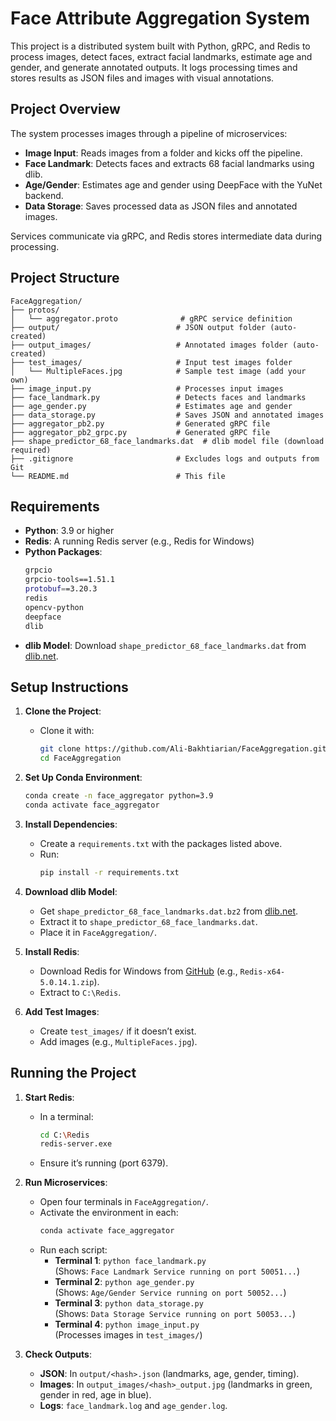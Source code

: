 # Face Attribute Aggregation System

This project is a distributed system built with Python, gRPC, and Redis to process images, detect faces, extract facial landmarks, estimate age and gender, and generate annotated outputs. It logs processing times and stores results as JSON files and images with visual annotations.

## Project Overview
The system processes images through a pipeline of microservices:
- **Image Input**: Reads images from a folder and kicks off the pipeline.
- **Face Landmark**: Detects faces and extracts 68 facial landmarks using dlib.
- **Age/Gender**: Estimates age and gender using DeepFace with the YuNet backend.
- **Data Storage**: Saves processed data as JSON files and annotated images.

Services communicate via gRPC, and Redis stores intermediate data during processing.

## Project Structure
```
FaceAggregation/
├── protos/
│   └── aggregator.proto              # gRPC service definition
├── output/                          # JSON output folder (auto-created)
├── output_images/                   # Annotated images folder (auto-created)
├── test_images/                     # Input test images folder
│   └── MultipleFaces.jpg            # Sample test image (add your own)
├── image_input.py                   # Processes input images
├── face_landmark.py                 # Detects faces and landmarks
├── age_gender.py                    # Estimates age and gender
├── data_storage.py                  # Saves JSON and annotated images
├── aggregator_pb2.py                # Generated gRPC file
├── aggregator_pb2_grpc.py           # Generated gRPC file
├── shape_predictor_68_face_landmarks.dat  # dlib model file (download required)
├── .gitignore                       # Excludes logs and outputs from Git
└── README.md                        # This file
```

## Requirements
- **Python**: 3.9 or higher
- **Redis**: A running Redis server (e.g., Redis for Windows)
- **Python Packages**:
  ```bash
  grpcio
  grpcio-tools==1.51.1
  protobuf==3.20.3
  redis
  opencv-python
  deepface
  dlib
  ```
- **dlib Model**: Download `shape_predictor_68_face_landmarks.dat` from [dlib.net](http://dlib.net/files/shape_predictor_68_face_landmarks.dat.bz2).

## Setup Instructions
1. **Clone the Project**:
   - Clone it with:
     ```bash
     git clone https://github.com/Ali-Bakhtiarian/FaceAggregation.git
     cd FaceAggregation
     ```

2. **Set Up Conda Environment**:
   ```bash
   conda create -n face_aggregator python=3.9
   conda activate face_aggregator
   ```

3. **Install Dependencies**:
   - Create a `requirements.txt` with the packages listed above.
   - Run:
     ```bash
     pip install -r requirements.txt
     ```

4. **Download dlib Model**:
   - Get `shape_predictor_68_face_landmarks.dat.bz2` from [dlib.net](http://dlib.net/files/shape_predictor_68_face_landmarks.dat.bz2).
   - Extract it to `shape_predictor_68_face_landmarks.dat`.
   - Place it in `FaceAggregation/`.

5. **Install Redis**:
   - Download Redis for Windows from [GitHub](https://github.com/microsoftarchive/redis/releases) (e.g., `Redis-x64-5.0.14.1.zip`).
   - Extract to `C:\Redis`.

6. **Add Test Images**:
   - Create `test_images/` if it doesn’t exist.
   - Add images (e.g., `MultipleFaces.jpg`).

## Running the Project
1. **Start Redis**:
   - In a terminal:
     ```bash
     cd C:\Redis
     redis-server.exe
     ```
   - Ensure it’s running (port 6379).

2. **Run Microservices**:
   - Open four terminals in `FaceAggregation/`.
   - Activate the environment in each:
     ```bash
     conda activate face_aggregator
     ```
   - Run each script:
     - **Terminal 1**: `python face_landmark.py`  
       (Shows: `Face Landmark Service running on port 50051...`)
     - **Terminal 2**: `python age_gender.py`  
       (Shows: `Age/Gender Service running on port 50052...`)
     - **Terminal 3**: `python data_storage.py`  
       (Shows: `Data Storage Service running on port 50053...`)
     - **Terminal 4**: `python image_input.py`  
       (Processes images in `test_images/`)

3. **Check Outputs**:
   - **JSON**: In `output/<hash>.json` (landmarks, age, gender, timing).
   - **Images**: In `output_images/<hash>_output.jpg` (landmarks in green, gender in red, age in blue).
   - **Logs**: `face_landmark.log` and `age_gender.log`.
